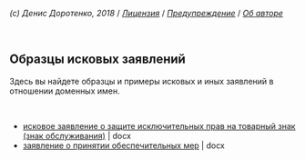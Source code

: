 

*(c) Денис Доротенко, 2018* / *[Лицензия](https://github.com/xCounsel/kardamon/blob/master/Russian/LICENSE.md)* / *[Предупреждение](https://github.com/xCounsel/kardamon/blob/master/Russian/DISCLAIMER.md)* / *[Об авторе](http://dorotenko.pro/about/)*

<br/>

## Образцы исковых заявлений
Здесь вы найдете образцы и примеры исковых и иных заявлений в отношении доменных имен.

<br/>

* [исковое заявление о защите исключительных прав на товарный знак (знак обслуживания)](https://cctld.ru/ru/activities/faq/disputs/iz_1.docx) | docx
* [заявление о принятии обеспечительных мер](https://cctld.ru/ru/activities/faq/disputs/iz_2.docx) | docx

<br/>
